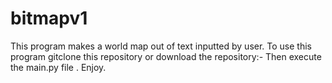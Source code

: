 # bitmapv1
This program makes a world map out of text inputted by user. 
To use this program gitclone this repository or download the repository:-
Then execute the main.py file .
Enjoy.
